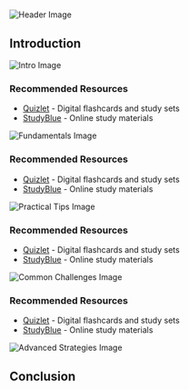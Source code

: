 # 


![Header Image](https://fal.media/files/monkey/LIlLoyARkY6qUf15pPt-N.png)

## Introduction


![Intro Image](https://fal.media/files/lion/humC0lDEsIzLGnwHV6IR9.png)



### Recommended Resources
- [Quizlet](https://quizlet.com/) - Digital flashcards and study sets
- [StudyBlue](https://www.studyblue.com/) - Online study materials


![Fundamentals Image](https://fal.media/files/kangaroo/gxuKAsAkDjlG0qiEQwihy.png)



### Recommended Resources
- [Quizlet](https://quizlet.com/) - Digital flashcards and study sets
- [StudyBlue](https://www.studyblue.com/) - Online study materials


![Practical Tips Image](https://fal.media/files/penguin/kCGpePjAxfJHUh1zxZDWM.png)



### Recommended Resources
- [Quizlet](https://quizlet.com/) - Digital flashcards and study sets
- [StudyBlue](https://www.studyblue.com/) - Online study materials


![Common Challenges Image](https://fal.media/files/penguin/dt3BK0Pe1sFZSL9ynGS5w.png)



### Recommended Resources
- [Quizlet](https://quizlet.com/) - Digital flashcards and study sets
- [StudyBlue](https://www.studyblue.com/) - Online study materials


![Advanced Strategies Image](https://fal.media/files/koala/6Fu9BGU31VQh2m6N-xq_k.png)

## Conclusion

